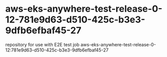 # aws-eks-anywhere-test-release-0-12-781e9d63-d510-425c-b3e3-9dfb6efbaf45-27
repository for use with E2E test job aws-eks-anywhere-test-release-0-12:781e9d63-d510-425c-b3e3-9dfb6efbaf45-27
